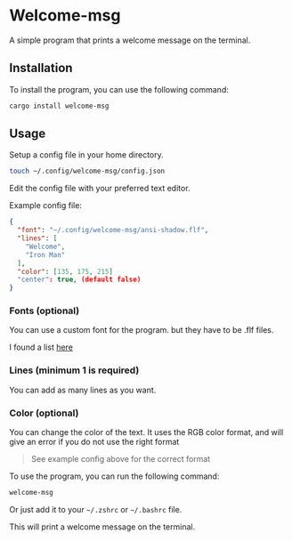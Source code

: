 # Welcome-msg
A simple program that prints a welcome message on the terminal.

## Installation
To install the program, you can use the following command:

```bash
cargo install welcome-msg
```

## Usage
Setup a config file in your home directory.

```bash
touch ~/.config/welcome-msg/config.json
```

Edit the config file with your preferred text editor.

Example config file:
```json
{
  "font": "~/.config/welcome-msg/ansi-shadow.flf",
  "lines": [
    "Welcome",
    "Iron Man"
  ],
  "color": [135, 175, 215]
  "center": true, (default false)
}
```

### Fonts (optional)
You can use a custom font for the program.
but they have to be .flf files.

I found a list [here](https://github.com/xero/figlet-fonts/blob/master/Examples.md)

### Lines (minimum 1 is required)
You can add as many lines as you want.

### Color (optional)
You can change the color of the text.
It uses the RGB color format, and will give an error if you do not use the right format
> See example config above for the correct format

To use the program, you can run the following command:

```bash
welcome-msg
```
Or just add it to your `~/.zshrc` or `~/.bashrc` file.

This will print a welcome message on the terminal.
